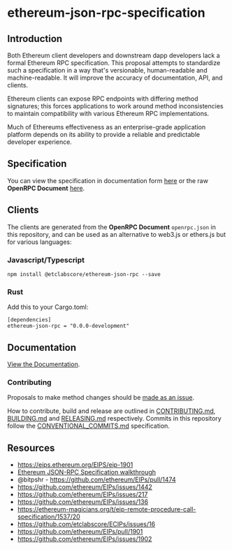 # ethereum-json-rpc-specification

## Introduction

Both Ethereum client developers and downstream dapp developers lack a formal Ethereum RPC specification. This proposal attempts to standardize such a specification in a way that's versionable, human-readable and machine-readable. It will improve the accuracy of documentation, API, and clients.

Ethereum clients can expose RPC endpoints with differing method signatures; this forces applications to work around method inconsistencies to maintain compatibility with various Ethereum RPC implementations.

Much of Ethereums effectiveness as an enterprise-grade application platform depends on its ability to provide a reliable and predictable developer experience.

## Specification

You can view the specification in documentation form [here](https://playground.open-rpc.org/?schemaUrl=https://raw.githubusercontent.com/etclabscore/ethereum-json-rpc-specification/master/openrpc.json&uiSchema[appBar][ui:input]=false) or the raw **OpenRPC Document** [here](openrpc.json).

## Clients

The clients are generated from the **OpenRPC Document** `openrpc.json` in this repository, and can be used as an alternative to web3.js or ethers.js but for various languages:

### Javascript/Typescript

```
npm install @etclabscore/ethereum-json-rpc --save
```

### Rust

Add this to your Cargo.toml:

```
[dependencies]
ethereum-json-rpc = "0.0.0-development"
```

## Documentation

[View the Documentation](https://playground.open-rpc.org/?uiSchema[appBar][ui:splitView]=false&schemaUrl=https://raw.githubusercontent.com/etclabscore/ethereum-json-rpc-specification/master/openrpc.json&uiSchema[appBar][ui:input]=false).

### Contributing

Proposals to make method changes should be [made as an issue](https://help.github.com/en/articles/creating-an-issue).

How to contribute, build and release are outlined in [CONTRIBUTING.md](CONTRIBUTING.md), [BUILDING.md](BUILDING.md) and [RELEASING.md](RELEASING.md) respectively. Commits in this repository follow the [CONVENTIONAL_COMMITS.md](CONVENTIONAL_COMMITS.md) specification.

## Resources
- https://eips.ethereum.org/EIPS/eip-1901
- [Ethereum JSON-RPC Specification walkthrough](https://www.youtube.com/watch?v=EQW_wMi4tZE0)
- @bitpshr - https://github.com/ethereum/EIPs/pull/1474
- https://github.com/ethereum/EIPs/issues/1442
- https://github.com/ethereum/EIPs/issues/217
- https://github.com/ethereum/EIPs/issues/136
- https://ethereum-magicians.org/t/eip-remote-procedure-call-specification/1537/20
- https://github.com/etclabscore/ECIPs/issues/16
- https://github.com/ethereum/EIPs/pull/1901
- https://github.com/ethereum/EIPs/issues/1902


